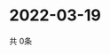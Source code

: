 # 2022-03-19
  共 0条

  <!-- BEGIN -->
  <!-- 最后更新时间Sat Mar 19 2022 04:06:54 GMT+0000 (Coordinated Universal Time) -->
  
  <!-- END -->
  
  